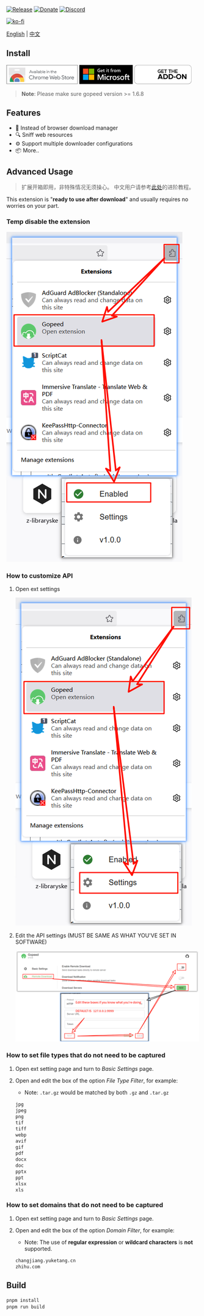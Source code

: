 [![Release](https://img.shields.io/github/release/GopeedLab/browser-extension.svg)](https://github.com/GopeedLab/browser-extension/releases)
[![Donate](https://img.shields.io/badge/%24-donate-ff69b4.svg)](https://docs.gopeed.com/donate.html)
[![Discord](https://img.shields.io/discord/1037992631881449472?label=Discord&logo=discord&style=social)](https://discord.gg/ZUJqJrwCGB)

[![ko-fi](https://ko-fi.com/img/githubbutton_sm.svg)](https://ko-fi.com/R6R6IJGN6)

[English](/README.md) | [中文](/README_zh-CN.md)

## Install

[<img src="/_docs/img/store/chrome-web-store.svg" title="Chrome Web Store" alt="Chrome Web Store"  height="50" />](https://chromewebstore.google.com/detail/gopeed/mijpgljlfcapndmchhjffkpckknofcnd) [<img src="/_docs/img/store/microsoft-store.svg" title="Edge Store" alt="Edge Store" height="50">](https://microsoftedge.microsoft.com/addons/detail/dkajnckekendchdleoaenoophcobooce) [<img src="/_docs/img/store/firefox-add-ons.svg" title="Firefox Add-ons" alt="Firefox Add-ons" height="50" />](https://addons.mozilla.org/zh-CN/firefox/addon/gopeed-extension)

> **Note**: Please make sure gopeed version >= 1.6.8

## Features

- 🔽 Instead of browser download manager
- 🔍 Sniff web resources
- ⚙️ Support multiple downloader configurations
- 📦 More..

## Advanced Usage

> 扩展开箱即用，非特殊情况无须操心。
> 中文用户请参考[此处](/README_zh-CN.md#进阶教程)的进阶教程。

This extension is "**ready to use after download**" and usually requires no worries on your part.

### Temp disable the extension

![en_temp_disabled](/_docs/img/tutorial/en_temp_disabled.png)

### How to customize API

1. Open ext settings

    ![en_settings](/_docs/img/tutorial/en_settings.png)

2. Edit the API settings (MUST BE SAME AS WHAT YOU'VE SET IN SOFTWARE)

    ![en_api](/_docs/img/tutorial/en_api.png)

### How to set file types that do not need to be captured

1. Open ext setting page and turn to _Basic Settings_ page.
2. Open and edit the box of the option _File Type Filter_, for example:
    - Note: `.tar.gz` would be matched by both `.gz` and `.tar.gz`

    ```text
    jpg
    jpeg
    png
    tif
    tiff
    webp
    avif
    gif
    pdf
    docx
    doc
    pptx
    ppt
    xlsx
    xls
    ```

### How to set domains that do not need to be captured

1. Open ext setting page and turn to _Basic Settings_ page.
2. Open and edit the box of the option _Domain Filter_, for example:
    - Note: The use of **regular expression** or **wildcard characters** is **not** supported.

    ```text
    changjiang.yuketang.cn
    zhihu.com
    ```

## Build

```bash
pnpm install
pnpm run build
```
